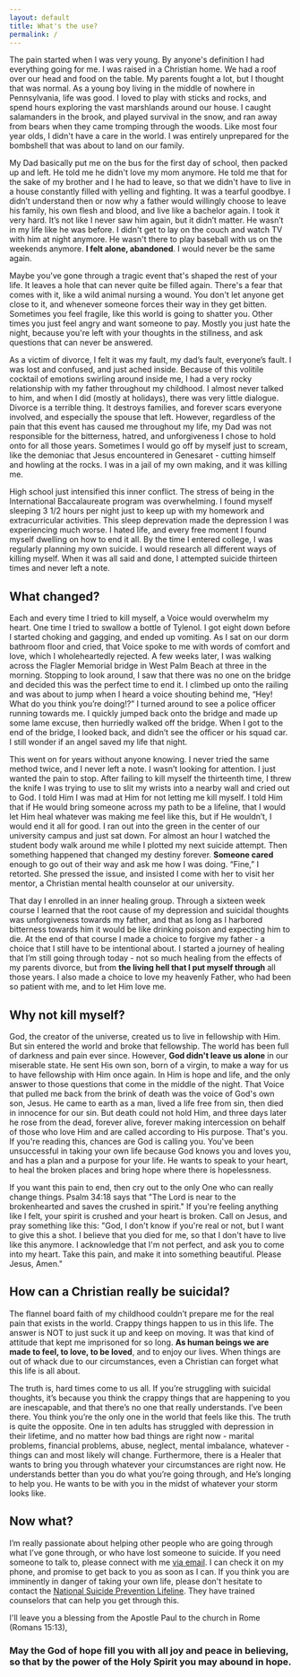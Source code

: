 ```yaml
---
layout: default
title: What's the use?
permalink: /
---
```


The pain started when I was very young. By anyone's definition I had everything going for me. I was raised in a Christian home. We had a roof over our head and food on the table. My parents fought a lot, but I thought that was normal. As a young boy living in the middle of nowhere in Pennsylvania, life was good. I loved to play with sticks and rocks, and spend hours exploring the vast marshlands around our house. I caught salamanders in the brook, and played survival in the snow, and ran away from bears when they came tromping through the woods. Like most four year olds, I didn't have a care in the world. I was entirely unprepared for the bombshell that was about to land on our family.

My Dad basically put me on the bus for the first day of school, then packed up and left. He told me he didn't love my mom anymore. He told me that for the sake of my brother and I he had to leave, so that we didn't have to live in a house constantly filled with yelling and fighting. It was a tearful goodbye. I didn’t understand then or now why a father would willingly choose to leave his family, his own flesh and blood, and live like a bachelor again. I took it very hard. It’s not like I never saw him again, but it didn’t matter. He wasn’t in my life like he was before. I didn't get to lay on the couch and watch TV with him at night anymore. He wasn't there to play baseball with us on the weekends anymore. <b>I felt alone, abandoned</b>. I would never be the same again.

Maybe you've gone through a tragic event that's shaped the rest of your life. It leaves a hole that can never quite be filled again. There's a fear that comes with it, like a wild animal nursing a wound. You don't let anyone get close to it, and whenever someone forces their way in they get bitten. Sometimes you feel fragile, like this world is going to shatter you. Other times you just feel angry and want someone to pay. Mostly you just hate the night, because you're left with your thoughts in the stillness, and ask questions that can never be answered.

As a victim of divorce, I felt it was my fault, my dad’s fault, everyone’s fault. I was lost and confused, and just ached inside. Because of this volitile cocktail of emotions swirling around inside me, I had a very rocky relationship with my father throughout my childhood. I almost never talked to him, and when I did (mostly at holidays), there was very little dialogue. Divorce is a terrible thing. It destroys families, and forever scars everyone involved, and especially the spouse that left. However, regardless of the pain that this event has caused me throughout my life, my Dad was not responsible for the bitterness, hatred, and unforgiveness I chose to hold onto for all those years. Sometimes I would go off by myself just to scream, like the demoniac that Jesus encountered in Genesaret - cutting himself and howling at the rocks. I was in a jail of my own making, and it was killing me.

High school just intensified this inner conflict. The stress of being in the International Baccalaureate program was overwhelming. I found myself sleeping 3 1/2 hours per night just to keep up with my homework and extracurricular activities. This sleep deprevation made the depression I was experiencing much worse. I hated life, and every free moment I found myself dwelling on how to end it all. By the time I entered college, I was regularly planning my own suicide. I would research all different ways of killing myself. When it was all said and done, I attempted suicide thirteen times and never left a note.

## What changed?

Each and every time I tried to kill myself, a Voice would overwhelm my heart. One time I tried to swallow a bottle of Tylenol. I got eight down before I started choking and gagging, and ended up vomiting. As I sat on our dorm bathroom floor and cried, that Voice spoke to me with words of comfort and love, which I wholeheartedly rejected. A few weeks later, I was walking across the Flagler Memorial bridge in West Palm Beach at three in the morning. Stopping to look around, I saw that there was no one on the bridge and decided this was the perfect time to end it. I climbed up onto the railing and was about to jump when I heard a voice shouting behind me, “Hey! What do you think you’re doing!?” I turned around to see a police officer running towards me. I quickly jumped back onto the bridge and made up some lame excuse, then hurriedly walked off the bridge. When I got to the end of the bridge, I looked back, and didn’t see the officer or his squad car. I still wonder if an angel saved my life that night.

This went on for years without anyone knowing. I never tried the same method twice, and I never left a note. I wasn’t looking for attention. I just wanted the pain to stop. After failing to kill myself the thirteenth time, I threw the knife I was trying to use to slit my wrists into a nearby wall and cried out to God. I told Him I was mad at Him for not letting me kill myself. I told Him that if He would bring someone across my path to be a lifeline, that I would let Him heal whatever was making me feel like this, but if He wouldn’t, I would end it all for good. I ran out into the green in the center of our university campus and just sat down. For almost an hour I watched the student body walk around me while I plotted my next suicide attempt. Then something happened that changed my destiny forever. <b>Someone cared</b> enough to go out of their way and ask me how I was doing. “Fine,” I retorted. She pressed the issue, and insisted I come with her to visit her mentor, a Christian mental health counselor at our university.

That day I enrolled in an inner healing group. Through a sixteen week course I learned that the root cause of my depression and suicidal thoughts was unforgiveness towards my father, and that as long as I harbored bitterness towards him it would be like drinking poison and expecting him to die. At the end of that course I made a choice to forgive my father - a choice that I still have to be intentional about. I started a journey of healing that I’m still going through today - not so much healing from the effects of my parents divorce, but from <b>the living hell that I put myself through</b> all those years. I also made a choice to love my heavenly Father, who had been so patient with me, and to let Him love me.

## Why not kill myself?

God, the creator of the universe, created us to live in fellowship with Him. But sin entered the world and broke that fellowship. The world has been full of darkness and pain ever since. However, <b>God didn't leave us alone</b> in our miserable state. He sent His own son, born of a virgin, to make a way for us to have fellowship with Him once again. In Him is hope and life, and the only answer to those questions that come in the middle of the night. That Voice that pulled me back from the brink of death was the voice of God's own son, Jesus. He came to earth as a man, lived a life free from sin, then died in innocence for our sin. But death could not hold Him, and three days later he rose from the dead, forever alive, forever making intercession on behalf of those who love Him and are called according to His purpose. That's you. If you're reading this, chances are God is calling you. You've been unsuccessful in taking your own life because God knows you and loves you, and has a plan and a purpose for your life. He wants to speak to your heart, to heal the broken places and bring hope where there is hopelessness.

If you want this pain to end, then cry out to the only One who can really change things. Psalm 34:18 says that "The Lord is near to the brokenhearted and saves the crushed in spirit." If you're feeling anything like I felt, your spirit is crushed and your heart is broken. Call on Jesus, and pray something like this: "God, I don't know if you're real or not, but I want to give this a shot. I believe that you died for me, so that I don't have to live like this anymore. I acknowledge that I'm not perfect, and ask you to come into my heart. Take this pain, and make it into something beautiful. Please Jesus, Amen."

## How can a Christian really be suicidal?

The flannel board faith of my childhood couldn’t prepare me for the real pain that exists in the world. Crappy things happen to us in this life. The answer is NOT to just suck it up and keep on moving. It was that kind of attitude that kept me imprisoned for so long. <b>As human beings we are made to feel, to love, to be loved</b>, and to enjoy our lives. When things are out of whack due to our circumstances, even a Christian can forget what this life is all about.

The truth is, hard times come to us all. If you’re struggling with suicidal thoughts, it’s because you think the crappy things that are happening to you are inescapable, and that there’s no one that really understands. I’ve been there. You think you’re the only one in the world that feels like this. The truth is quite the opposite. One in ten adults has struggled with depression in their lifetime, and no matter how bad things are right now - marital problems, financial problems, abuse, neglect, mental imbalance, whatever - things can and most likely will change. Furthermore, there is a Healer that wants to bring you through whatever your circumstances are right now. He understands better than you do what you’re going through, and He’s longing to help you. He wants to be with you in the midst of whatever your storm looks like.

## Now what?

I’m really passionate about helping other people who are going through what I’ve gone through, or who have lost someone to suicide. If you need someone to talk to, please connect with me <a href="mailto:help@whatstheuse.org">via email</a>. I can check it on my phone, and promise to get back to you as soon as I can. If you think you are imminently in danger of taking your own life, please don't hesitate to contact the <a href="http://www.suicidepreventionlifeline.org/">National Suicide Prevention Lifeline</a>. They have trained counselors that can help you get through this.

I'll leave you a blessing from the Apostle Paul to the church in Rome (Romans 15:13),

### May the God of hope fill you with all joy and peace in believing, so that by the power of the Holy Spirit you may abound in hope.